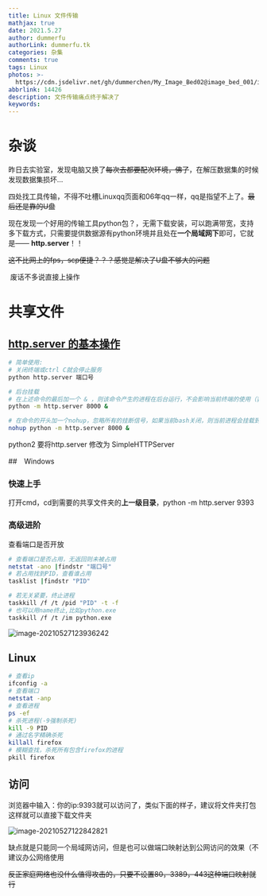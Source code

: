 ```yaml
---
title: Linux 文件传输
mathjax: true
date: 2021.5.27
author: dummerfu
authorLink: dummerfu.tk
categories: 杂集
comments: true
tags: Linux
photos: >-
  https://cdn.jsdelivr.net/gh/dummerchen/My_Image_Bed02@image_bed_001/img/20210507235146.jpg
abbrlink: 14426
description: 文件传输痛点终于解决了
keywords:
---
```


# 杂谈

​	昨日去实验室，发现电脑又换了~~每次去都要配次环境，佛了~~，在解压数据集的时候发现数据集损坏…

四处找工具传输，不得不吐槽Linuxqq页面和06年qq一样，qq是指望不上了。~~最后还是靠的U盘~~

​	现在发现一个好用的传输工具python包？，无需下载安装，可以跑满带宽，支持多下载方式，只需要提供数据源有python环境并且处在**一个局域网下**即可，它就是—— **http.server**！！

~~这不比网上的fps，scp便捷？？？感觉是解决了U盘不够大的问题~~

​	废话不多说直接上操作

# 共享文件

## [http.server 的基本操作](https://www.cnblogs.com/lmg-jie/p/9564608.html)



```bash
# 简单使用:
# 关闭终端或ctrl C就会停止服务
python http.server 端口号

# 后台挂载
# 在上述命令的最后加一个 & ，则该命令产生的进程在后台运行，不会影响当前终端的使用（我们在只有一个bash的环境下）。
python -m http.server 8000 &

# 在命令的开头加一个nohup，忽略所有的挂断信号，如果当前bash关闭，则当前进程会挂载到init进程下，成为其子进程，这样即使退出当前bash，其8000端口也可以使用。
nohup python -m http.server 8000 &
```



<div tips="warning">python2 要将http.server 修改为 SimpleHTTPServer</div>

##　Windows

### 快速上手

打开cmd，cd到需要的共享文件夹的**上一级目录**，python -m http.server 9393

### 高级进阶

查看端口是否开放

```bash
# 查看端口是否占用，无返回则未被占用
netstat -ano |findstr "端口号"
# 若占用找到PID，查看谁占用
tasklist |findstr "PID"

# 若无关紧要，终止进程
taskkill /f /t /pid "PID" -t -f
# 也可以用name终止,比如python.exe
taskkill /f /t /im python.exe
```

![image-20210527123936242](https://cdn.jsdelivr.net/gh/dummerchen/My_Image_Bed02@image_bed_001/img/20210527123936.png)	



## Linux



```bash
# 查看ip
ifconfig -a
# 查看端口
netstat -anp
# 查看进程
ps -ef
# 杀死进程(-9强制杀死)
kill -9 PID
# 通过名字精确杀死
killall firefox
# 模糊查找，杀死所有包含firefox的进程
pkill firefox
```



## 访问



浏览器中输入：你的ip:9393就可以访问了，类似下面的样子，建议将文件夹打包这样就可以直接下载文件夹

![image-20210527122842821](https://cdn.jsdelivr.net/gh/dummerchen/My_Image_Bed02@image_bed_001/img/20210527122842.png)

缺点就是只能同一个局域网访问，但是也可以做端口映射达到公网访问的效果（不建议办公网络使用

~~反正家庭网络也没什么值得攻击的，只要不设置80，3389，443这种端口映射就行~~

